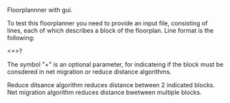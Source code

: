 Floorplannner with gui.

To test this floorplanner you need to provide an input file, consisting of lines, each of which describes a block of the floorplan. Line format is the following:

<x coordinate> <y coordinate> <block width> <block height> <+>?

The symbol "+" is an optional parameter, for indicateing if the block must be consdered in net migration or reduce distance algorithms.

Reduce ditsance algorithm reduces distance between 2 indicated blocks.
Net migration algorithm reduces distance bwetween multiple blocks.
